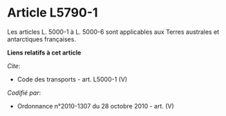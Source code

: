 # Article L5790-1

Les articles L. 5000-1 à L. 5000-6 sont applicables aux Terres australes et antarctiques françaises.

**Liens relatifs à cet article**

_Cite_:

  - Code des transports - art. L5000-1 (V)

_Codifié par_:

  - Ordonnance n°2010-1307 du 28 octobre 2010 - art. (V)
